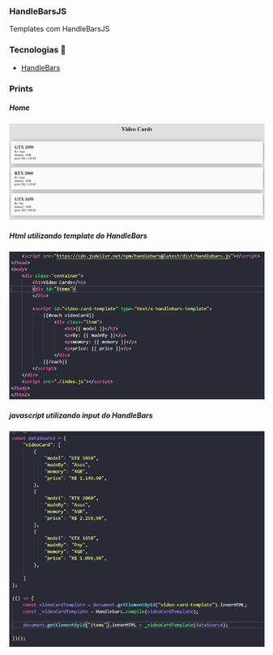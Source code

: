 ### HandleBarsJS

Templates com HandleBarsJS

### Tecnologias 🚀

* [HandleBars](https://handlebarsjs.com/)

### Prints

##### Home

![home](./images/03.png)

##### Html utilizando template do HandleBars

![table](./images/01.png)

##### javascript utilizando input do HandleBars

![table](./images/02.png)
